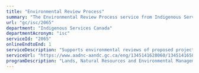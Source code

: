 ```yaml
---
title: "Environmental Review Process"
summary: "The Environmental Review Process service from Indigenous Services Canada is available end-to-end online, according to the GC Service Inventory."
url: "gc/isc/2065"
department: "Indigenous Services Canada"
departmentAcronym: "isc"
serviceId: "2065"
onlineEndtoEnd: 1
serviceDescription: "Supports environmental reviews of proposed projects on-reserve lands when required as per the Impact Assessment Act"
serviceUrl: "https://www.aadnc-aandc.gc.ca/eng/1345141628060/1345141658639"
programDescription: "Lands, Natural Resources and Environmental Management"
---
```


